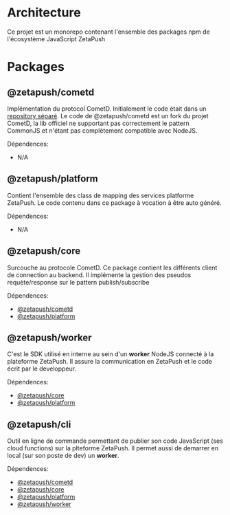 # Architecture

Ce projet est un monorepo contenant l'ensemble des packages npm de l'écosystème JavaScript ZetaPush

# Packages

## @zetapush/cometd

Implémentation du protocol CometD. Initialement le code était dans un [repository séparé](https://github.com/zetapush/cometd).
Le code de @zetapush/cometd est un fork du projet CometD, la lib officiel ne supportant pas correctement le pattern CommonJS et n'étant pas complètement compatible avec NodeJS.

Dépendences:
- N/A

## @zetapush/platform

Contient l'ensemble des class de mapping des services platforme ZetaPush. Le code contenu dans ce package à vocation à être auto généré.

Dépendences:
- N/A

## @zetapush/core

Surcouche au protocole CometD. Ce package contient les différents client de connection au backend. Il implémente la gestion des pseudos requète/response sur le pattern publish/subscribe 

Dépendences:
- [@zetapush/cometd](https://github.com/zetapush/zetapush/tree/master/packages/cometd)
- [@zetapush/platform](https://github.com/zetapush/zetapush/tree/master/packages/platform)

## @zetapush/worker

C'est le SDK utilisé en interne au sein d'un **worker** NodeJS connecté à la plateforme ZetaPush. Il assure la communication en ZetaPush et le code écrit par le developpeur.

Dépendences:
- [@zetapush/core](https://github.com/zetapush/zetapush/tree/master/packages/core)
- [@zetapush/platform](https://github.com/zetapush/zetapush/tree/master/packages/platform)

## @zetapush/cli

Outil en ligne de commande permettant de publier son code JavaScript (ses cloud functions) sur la plteforme ZetaPush. Il permet aussi de demarrer en local (sur son poste de dev) un **worker**.

Dépendences:
- [@zetapush/cometd](https://github.com/zetapush/zetapush/tree/master/packages/cometd)
- [@zetapush/core](https://github.com/zetapush/zetapush/tree/master/packages/core)
- [@zetapush/platform](https://github.com/zetapush/zetapush/tree/master/packages/platform)
- [@zetapush/worker](https://github.com/zetapush/zetapush/tree/master/packages/worker)
